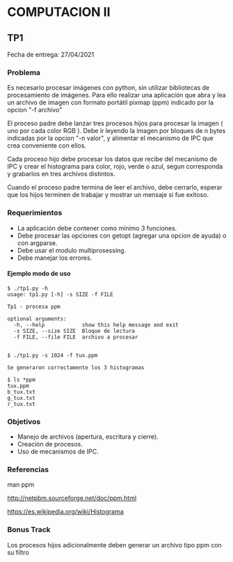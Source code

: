 # COMPUTACION II


## TP1

Fecha de entrega: 27/04/2021


### Problema

Es necesario procesar imágenes con python, sin utilizar bibliotecas de procesamiento de imágenes. Para ello realizar una aplicación que abra y lea un archivo de imagen con formato portátil pixmap (ppm) indicado por la opcion "-f archivo"

El proceso padre debe lanzar tres procesos hijos para procesar la imagen ( uno por cada color RGB ). Debe ir leyendo la imagen por bloques de n bytes indicadas por la opcion "-n valor", y alimentar el mecanismo de IPC que crea conveniente con ellos.

Cada proceso hijo debe procesar los datos que recibe del mecanismo de IPC y crear el histograma para color, rojo, verde o azul, segun corresponda y
grabarlos en tres archivos distintos.

Cuando el proceso padre termina de leer el archivo, debe cerrarlo, esperar que los hijos terminen de trabajar y mostrar un mensaje si fue exitoso.


### Requerimientos

* La aplicación debe contener como mínimo 3 funciones.
* Debe procesar las opciones con getopt (agregar una opcion de ayuda) o con argparse.
* Debe usar el modulo multiprosessing.
* Debe manejar los errores.


#### Ejemplo modo de uso

~~~~~~~~~~~~~~~~~~~
$ ./tp1.py -h
usage: tp1.py [-h] -s SIZE -f FILE

Tp1 - procesa ppm

optional arguments:
  -h, --help            show this help message and exit
  -s SIZE, --size SIZE  Bloque de lectura
  -f FILE, --file FILE  archivo a procesar


$ ./tp1.py -s 1024 -f tux.ppm 

Se generaron correctamente los 3 histogramas

$ ls *ppm
tux.ppm
b_tux.txt
g_tux.txt
r_tux.txt

~~~~~~~~~~~~~~~~~~~


### Objetivos

* Manejo de archivos (apertura, escritura y cierre).
* Creación de procesos.
* Uso de mecanismos de IPC.

### Referencias
man ppm

http://netpbm.sourceforge.net/doc/ppm.html

https://es.wikipedia.org/wiki/Histograma


### Bonus Track
Los procesos hijos adicionalmente deben generar un archivo tipo ppm con su filtro

